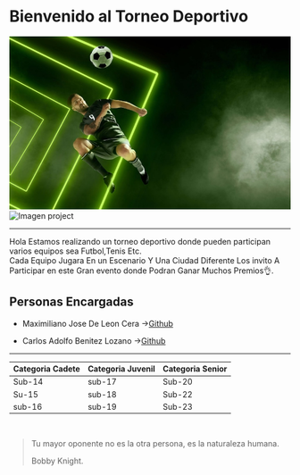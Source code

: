 # Bienvenido al Torneo Deportivo

![Imagen Deportiva](Img/fut.jpg)
![Imagen project](https://user-images.githubusercontent.com/104041676/191654452-d2799f9a-28d7-437f-a971-9ca463d01a6d.png)

<hr>

<p>Hola Estamos realizando  un torneo  deportivo  donde pueden participan varios equipos sea Futbol,Tenis Etc.<br>
Cada Equipo Jugara En un Escenario Y Una Ciudad Diferente Los invito  A Participar en este Gran evento donde Podran Ganar Muchos Premios👌.</p>

## Personas Encargadas
- Maximiliano Jose De Leon Cera ->[Github](https://github.com/joseMax1)

- Carlos Adolfo Benitez Lozano ->[Github](https://github.com/CarlosBNTZ)
 <hr>


|Categoria Cadete|Categoria Juvenil|Categoria Senior  |
|-------------   |---------------- | ---------------- |
|  Sub-14        |  sub-17         |   Sub-20         |
|  Su-15         |  sub-18         |   Sub-22         |
|  sub-16        |  sub-19         |   Sub-23         |

</br>

>Tu mayor oponente no es la otra persona, es la naturaleza humana.
>
>Bobby Knight.

